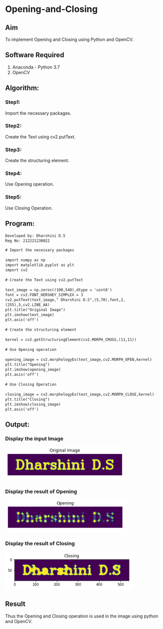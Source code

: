 # Opening-and-Closing

## Aim
To implement Opening and Closing using Python and OpenCV.

## Software Required
1. Anaconda - Python 3.7
2. OpenCV
## Algorithm:
### Step1:

Import the necessary packages.
<br>

### Step2:

Create the Text using cv2.putText.
<br>

### Step3:

Create the structuring element.
<br>

### Step4:

Use Opening operation.
<br>

### Step5:

Use Closing Operation.
<br>

## Program:

```
Developed by: Dharshini D.S
Reg No: 212221230022
```

``` 
# Import the necessary packages

import numpy as np
import matplotlib.pyplot as plt
import cv2

# Create the Text using cv2.putText

text_image = np.zeros((100,540),dtype = 'uint8')
font = cv2.FONT_HERSHEY_SIMPLEX = 3
cv2.putText(text_image," Dharshini D.S",(5,70),font,2,(255),5,cv2.LINE_AA)
plt.title("Original Image")
plt.imshow(text_image)
plt.axis('off')

# Create the structuring element

kernel = cv2.getStructuringElement(cv2.MORPH_CROSS,(11,11))

# Use Opening operation

opening_image = cv2.morphologyEx(text_image,cv2.MORPH_OPEN,kernel)
plt.title("Opening")
plt.imshow(opening_image)
plt.axis('off')

# Use Closing Operation

closing_image = cv2.morphologyEx(text_image,cv2.MORPH_CLOSE,kernel)
plt.title("Closing")
plt.imshow(closing_image)
plt.axis('off')
```
## Output:

### Display the input Image

![output](./1.png)

### Display the result of Opening

![output](./2.png)

### Display the result of Closing

![output](./4.png)

## Result
Thus the Opening and Closing operation is used in the image using python and OpenCV.
